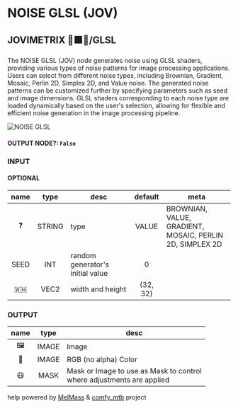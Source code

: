 # NOISE GLSL (JOV)

## JOVIMETRIX 🔺🟩🔵/GLSL

The NOISE GLSL (JOV) node generates noise using GLSL shaders, providing various types of noise patterns for image processing applications. Users can select from different noise types, including Brownian, Gradient, Mosaic, Perlin 2D, Simplex 2D, and Value noise. The generated noise patterns can be customized further by specifying parameters such as seed and image dimensions. GLSL shaders corresponding to each noise type are loaded dynamically based on the user's selection, allowing for flexible and efficient noise generation in the image processing pipeline.

![NOISE GLSL](./NOISE%20GLSL.png)

#### OUTPUT NODE?: `False`

### INPUT

#### OPTIONAL

name | type | desc | default | meta
:---:|:---:|---|:---:|---
❓ | STRING | type | VALUE | BROWNIAN, VALUE, GRADIENT,<br>MOSAIC, PERLIN 2D, SIMPLEX 2D
SEED | INT | random generator's initial value | 0 | 
🇼🇭 | VEC2 | width and height | (32, 32) | 

### OUTPUT

name | type | desc
:---:|:---:|---
🖼️ | IMAGE | Image 
🌈 | IMAGE | RGB (no alpha) Color 
😷 | MASK | Mask or Image to use as Mask to control<br>where adjustments are applied 

help powered by [MelMass](https://github.com/melMass) & [comfy_mtb](https://github.com/melMass/comfy_mtb) project